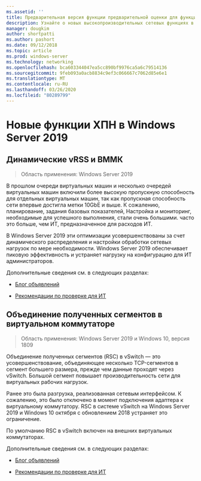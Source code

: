 ```yaml
---
ms.assetid: ''
title: Предварительная версия функции предварительной оценки для функций ХПН в Windows Server 2019
description: Узнайте о новых высокопроизводительных сетевых функциях в Windows Server 2019.
manager: dougkim
author: shortpatti
ms.author: pashort
ms.date: 09/12/2018
ms.topic: article
ms.prod: windows-server
ms.technology: networking
ms.openlocfilehash: bca603344047ea5cc890bf9976ca5a6c79514136
ms.sourcegitcommit: 9feb093a0acb8834c9ef3c066667c7062d85e6e1
ms.translationtype: MT
ms.contentlocale: ru-RU
ms.lasthandoff: 03/26/2020
ms.locfileid: "80289799"
---
```

# <a name="new-hpn-features-in-windows-server-2019"></a>Новые функции ХПН в Windows Server 2019


## <a name="dynamic-vrss-and-vmmq"></a>Динамические vRSS и ВММК

>Область применения: Windows Server 2019

В прошлом очереди виртуальных машин и несколько очередей виртуальных машин включили более высокую пропускную способность для отдельных виртуальных машин, так как пропускная способность сети впервые достигла метки 10GbE и выше. К сожалению, планирование, задания базовых показателей, Настройка и мониторинг, необходимые для успешного выполнения, стали очень большими. часто это больше, чем ИТ, предназначенное для расходов ИТ. 

В Windows Server 2019 эти оптимизации усовершенствованы за счет динамического распределения и настройки обработки сетевых нагрузок по мере необходимости. Windows Server 2019 обеспечивает пиковую эффективность и устраняет нагрузку на конфигурацию для ИТ администраторов.

Дополнительные сведения см. в следующих разделах:

-   [Блог объявлений](https://blogs.technet.microsoft.com/networking/2018/08/22/netperf4vw/)

-   [Рекомендации по проверке для ИТ](https://aka.ms/DVMMQ-Validation)

## <a name="receive-segment-coalescing-rsc-in-the-vswitch"></a>Объединение полученных сегментов в виртуальном коммутаторе

>Область применения: Windows Server 2019 и Windows 10, версия 1809

Объединение полученных сегментов (RSC) в vSwitch — это усовершенствование, объединяющее несколько TCP-сегментов в сегмент большего размера, прежде чем данные проходят через vSwitch. Большой сегмент повышает производительность сети для виртуальных рабочих нагрузок.

Ранее это была разгрузка, реализованная сетевым интерфейсом. К сожалению, это было отключено в момент подключения адаптера к виртуальному коммутатору. RSC в системе vSwitch на Windows Server 2019 и Windows 10 октября с обновлением 2018 устраняет это ограничение.

По умолчанию RSC в vSwitch включен на внешних виртуальных коммутаторах.

Дополнительные сведения см. в следующих разделах:

-  [Блог объявлений](https://blogs.technet.microsoft.com/networking/2018/08/22/netperf4vw/)

-  [Рекомендации по проверке для ИТ](https://aka.ms/RSC-Validation)
